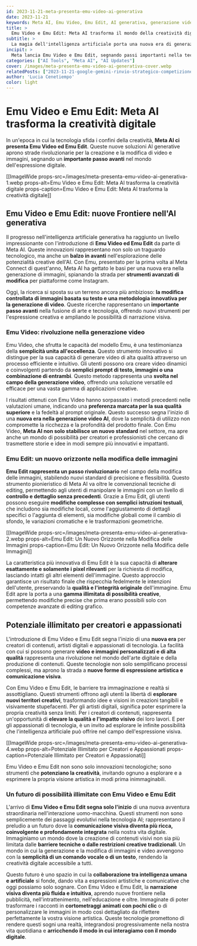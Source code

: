 ```yaml
---
id: 2023-11-21-meta-presenta-emu-video-ai-generativa
date: 2023-11-21
keywords: Meta AI, Emu Video, Emu Edit, AI generativa, generazione video, modifica immagini, editing libero, innovazione
title: > 
  Emu Video e Emu Edit: Meta AI trasforma il mondo della creatività digitale
subtitle: >
  La magia dell'intelligenza artificiale porta una nuova era di generazione e modifica di video e immagini
incipit: >
  Meta lancia Emu Video e Emu Edit, segnando passi importanti nella tecnologia AI generativa, con applicazioni che vanno dalla generazione di video alla modifica precisa di immagini.
categories: ["AI Tools", "Meta AI", "AI Updates"]
cover: /images/meta-presenta-emu-video-ai-generativa-cover.webp
relatedPosts: ["2023-11-21-google-gemini-rinvio-strategico-competizione-ia"]
author: 'Lucia Cenetiempo'
color: light
---
```

# Emu Video e Emu Edit: Meta AI trasforma la creatività digitale

In un'epoca in cui la tecnologia sfida i confini della creatività, **Meta AI ci presenta Emu Video ed Emu Edit**. Queste nuove soluzioni AI generative aprono strade rivoluzionarie per la creazione e la modifica di video e immagini, segnando un **importante passo avanti** nel mondo dell'espressione digitale.

[[ImageWide props-src=/images/meta-presenta-emu-video-ai-generativa-1.webp props-alt=Emu Video e Emu Edit: Meta AI trasforma la creatività digitale props-caption=Emu Video e Emu Edit: Meta AI trasforma la creatività digitale]]

## Emu Video e Emu Edit: nuove Frontiere nell'AI generativa

Il progresso nell'intelligenza artificiale generativa ha raggiunto un livello impressionante con l'introduzione di **Emu Video ed Emu Edit** da parte di Meta AI. Queste innovazioni rappresentano non solo un traguardo tecnologico, ma anche un **balzo in avanti** nell'esplorazione delle potenzialità creative dell'AI. Con Emu, presentato per la prima volta al Meta Connect di quest'anno, Meta AI ha gettato le basi per una nuova era nella generazione di immagini, spianando la strada per **strumenti avanzati di modifica** per piattaforme come Instagram.

Oggi, la ricerca si sposta su un terreno ancora più ambizioso: **la modifica controllata di immagini basata su testo e una metodologia innovativa per la generazione di video**. Queste ricerche rappresentano un **importante passo avanti** nella fusione di arte e tecnologia, offrendo nuovi strumenti per l'espressione creativa e ampliando le possibilità di narrazione visiva.

### Emu Video: rivoluzione nella generazione video

Emu Video, che sfrutta le capacità del modello Emu, è una testimonianza della **semplicità unita all'eccellenza**. Questo strumento innovativo si distingue per la sua capacità di generare video di alta qualità attraverso un processo efficiente e intuitivo. Gli utenti possono ora creare video dinamici e coinvolgenti partendo da **semplici prompt di testo, immagini o una combinazione di entrambi**. Questo metodo rappresenta una **svolta nel campo della generazione video**, offrendo una soluzione versatile ed efficace per una vasta gamma di applicazioni creative.

I risultati ottenuti con Emu Video hanno sorpassato i metodi precedenti nelle valutazioni umane, indicando una **preferenza marcata per la sua qualità superiore** e la fedeltà al prompt originale. Questo successo segna l'inizio di una **nuova era nella generazione video AI**, dove la semplicità di utilizzo non compromette la ricchezza e la profondità del prodotto finale. Con Emu Video, **Meta AI non solo stabilisce un nuovo standard** nel settore, ma apre anche un mondo di possibilità per creatori e professionisti che cercano di trasmettere storie e idee in modi sempre più innovativi e impattanti.

### Emu Edit: un nuovo orizzonte nella modifica delle immagini

**Emu Edit rappresenta un passo rivoluzionario** nel campo della modifica delle immagini, stabilendo nuovi standard di precisione e flessibilità. Questo strumento pionieristico di Meta AI va oltre le convenzionali tecniche di editing, permettendo agli utenti di manipolare le immagini con un livello di **controllo e dettaglio senza precedenti**. Grazie a Emu Edit, gli utenti possono eseguire **modifiche complesse con semplici istruzioni testuali**, che includono sia modifiche locali, come l'aggiustamento di dettagli specifici o l'aggiunta di elementi, sia modifiche globali come il cambio di sfondo, le variazioni cromatiche e le trasformazioni geometriche.

[[ImageWide props-src=/images/meta-presenta-emu-video-ai-generativa-2.webp props-alt=Emu Edit: Un Nuovo Orizzonte nella Modifica delle Immagini props-caption=Emu Edit: Un Nuovo Orizzonte nella Modifica delle Immagini]]

La caratteristica più innovativa di Emu Edit è la sua capacità di **alterare esattamente e solamente i pixel rilevanti** per la richiesta di modifica, lasciando intatti gli altri elementi dell'immagine. Questo approccio garantisce un risultato finale che rispecchia fedelmente le intenzioni dell'utente, preservando la **qualità e l'integrità originale** dell'immagine. Emu Edit apre la porta a una **gamma illimitata di possibilità creative**, permettendo modifiche precise che prima erano possibili solo con competenze avanzate di editing grafico.

## Potenziale illimitato per creatori e appassionati

L'introduzione di Emu Video e Emu Edit segna l'inizio di una **nuova era** per creatori di contenuti, artisti digitali e appassionati di tecnologia. La facilità con cui si possono generare **video e immagini personalizzati e di alta qualità** rappresenta una rivoluzione nel mondo dell'arte digitale e della produzione di contenuti. Queste tecnologie non solo semplificano processi complessi, ma aprono la strada a **nuove forme di espressione artistica e comunicazione visiva**.

Con Emu Video e Emu Edit, le barriere tra immaginazione e realtà si assottigliano. Questi strumenti offrono agli utenti la libertà di **esplorare nuovi territori creativi**, trasformando idee e visioni in creazioni tangibili e visivamente stupefacenti. Per gli artisti digitali, significa poter esprimere la propria creatività senza limiti. Per i creatori di contenuti, rappresenta un'opportunità di **elevare la qualità e l'impatto visivo** dei loro lavori. E per gli appassionati di tecnologia, è un invito ad esplorare le infinite possibilità che l'intelligenza artificiale può offrire nel campo dell'espressione visiva.

[[ImageWide props-src=/images/meta-presenta-emu-video-ai-generativa-4.webp props-alt=Potenziale Illimitato per Creatori e Appassionati props-caption=Potenziale Illimitato per Creatori e Appassionati]]

Emu Video e Emu Edit non sono solo innovazioni tecnologiche; sono strumenti che **potenziano la creatività**, invitando ognuno a esplorare e a esprimere la propria visione artistica in modi prima inimmaginabili.

### Un futuro di possibilità illimitate con Emu Video e Emu Edit

L'arrivo di **Emu Video e Emu Edit segna solo l'inizio** di una nuova avventura straordinaria nell'interazione uomo-macchina. Questi strumenti non sono semplicemente dei passaggi evolutivi nella tecnologia AI; rappresentano il preludio a un futuro dove la **comunicazione visiva diventa più ricca, coinvolgente e profondamente integrata** nella nostra vita digitale. Immaginiamo un mondo dove la creazione di contenuti visivi non sia più limitata dalle **barriere tecniche o dalle restrizioni creative tradizionali**. Un mondo in cui la generazione e la modifica di immagini e video avvengono con la **semplicità di un comando vocale o di un testo**, rendendo la creatività digitale accessibile a tutti.

Questo futuro è uno spazio in cui la **collaborazione tra intelligenza umana e artificiale** si fonde, dando vita a espressioni artistiche e comunicative che oggi possiamo solo sognare. Con Emu Video e Emu Edit, la **narrazione visiva diventa più fluida e intuitiva**, aprendo nuove frontiere nella pubblicità, nell'intrattenimento, nell'educazione e oltre. Immaginate di poter trasformare i racconti in **cortometraggi animati con pochi clic** o di personalizzare le immagini in modo così dettagliato da riflettere perfettamente la vostra visione artistica. Queste tecnologie promettono di rendere questi sogni una realtà, integrandosi progressivamente nella nostra vita quotidiana e **arricchendo il modo in cui interagiamo con il mondo digitale**.